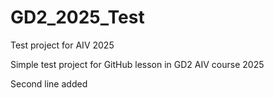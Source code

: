 # GD2_2025_Test
Test project for AIV 2025


Simple test project for GitHub lesson in GD2 AIV course 2025

Second line added
